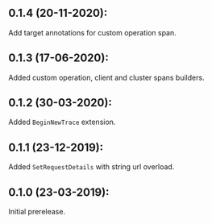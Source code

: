 ## 0.1.4 (20-11-2020):

Add target annotations for custom operation span.

## 0.1.3 (17-06-2020):

Added custom operation, client and cluster spans builders.

## 0.1.2 (30-03-2020):

Added `BeginNewTrace` extension.


## 0.1.1 (23-12-2019):

Added `SetRequestDetails` with string url overload.

## 0.1.0 (23-03-2019): 

Initial prerelease.